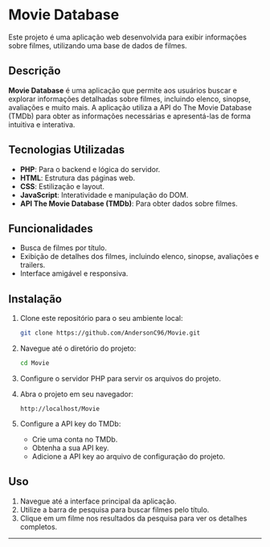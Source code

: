 # Movie Database

Este projeto é uma aplicação web desenvolvida para exibir informações sobre filmes, utilizando uma base de dados de filmes.

## Descrição

**Movie Database** é uma aplicação que permite aos usuários buscar e explorar informações detalhadas sobre filmes, incluindo elenco, sinopse, avaliações e muito mais. A aplicação utiliza a API do The Movie Database (TMDb) para obter as informações necessárias e apresentá-las de forma intuitiva e interativa.

## Tecnologias Utilizadas

- **PHP**: Para o backend e lógica do servidor.
- **HTML**: Estrutura das páginas web.
- **CSS**: Estilização e layout.
- **JavaScript**: Interatividade e manipulação do DOM.
- **API The Movie Database (TMDb)**: Para obter dados sobre filmes.

## Funcionalidades

- Busca de filmes por título.
- Exibição de detalhes dos filmes, incluindo elenco, sinopse, avaliações e trailers.
- Interface amigável e responsiva.

## Instalação

1. Clone este repositório para o seu ambiente local:
    ```bash
    git clone https://github.com/AndersonC96/Movie.git
    ```
2. Navegue até o diretório do projeto:
    ```bash
    cd Movie
    ```
3. Configure o servidor PHP para servir os arquivos do projeto.

4. Abra o projeto em seu navegador:
    ```arduino
    http://localhost/Movie
    ```

5. Configure a API key do TMDb:
    - Crie uma conta no TMDb.
    - Obtenha a sua API key.
    - Adicione a API key ao arquivo de configuração do projeto.

## Uso

1. Navegue até a interface principal da aplicação.
2. Utilize a barra de pesquisa para buscar filmes pelo título.
3. Clique em um filme nos resultados da pesquisa para ver os detalhes completos.

---
